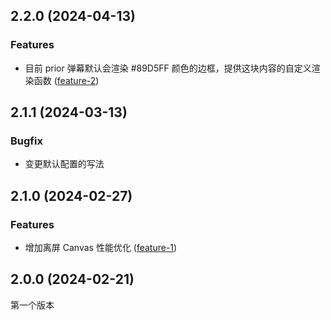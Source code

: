 ## 2.2.0 (2024-04-13)
### Features
* 目前 prior 弹幕默认会渲染 #89D5FF 颜色的边框，提供这块内容的自定义渲染函数 ([feature-2](https://github.com/feiafei27/fly-barrage/tree/feature-2))

## 2.1.1 (2024-03-13)
### Bugfix
* 变更默认配置的写法

## 2.1.0 (2024-02-27)
### Features
* 增加离屏 Canvas 性能优化 ([feature-1](https://github.com/feiafei27/fly-barrage/tree/feature-1))

## 2.0.0 (2024-02-21)
第一个版本
